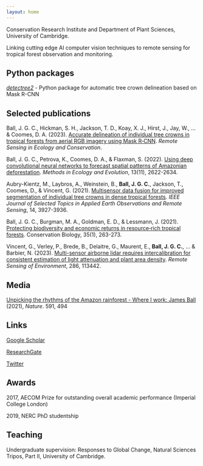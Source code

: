```yaml
---
layout: home
---
```


Conservation Research Institute and Department of Plant Sciences, University of Cambridge.

Linking cutting edge AI computer vision techniques to remote sensing for tropical forest observation and monitoring.

## Python packages

[*detectree2*](https://github.com/PatBall1/detectree2) - Python package for automatic tree crown delineation based on Mask R-CNN

## Selected publications

Ball, J. G. C., Hickman, S. H., Jackson, T. D., Koay, X. J., Hirst, J., Jay, W., ... & Coomes, D. A. (2023). [Accurate delineation of individual tree crowns in tropical forests from aerial RGB imagery using Mask R‐CNN](https://zslpublications.onlinelibrary.wiley.com/doi/10.1002/rse2.332). *Remote Sensing in Ecology and Conservation*.

Ball, J. G. C., Petrova, K., Coomes, D. A., & Flaxman, S. (2022). [Using deep convolutional neural networks to forecast spatial patterns of Amazonian deforestation](https://besjournals.onlinelibrary.wiley.com/doi/full/10.1111/2041-210X.13953). *Methods in Ecology and Evolution*, 13(11), 2622-2634.

Aubry-Kientz, M., Laybros, A., Weinstein, B., **Ball, J. G. C.**, Jackson, T., Coomes, D., & Vincent, G. (2021). [Multisensor data fusion for improved segmentation of individual tree crowns in dense tropical forests](https://ieeexplore.ieee.org/document/9387530). *IEEE Journal of Selected Topics in Applied Earth Observations and Remote Sensing*, 14, 3927-3936.

Ball, J. G. C., Burgman, M. A., Goldman, E. D., & Lessmann, J. (2021). [Protecting biodiversity and economic returns in resource‐rich tropical forests](https://conbio.onlinelibrary.wiley.com/doi/full/10.1111/cobi.13534). Conservation Biology, 35(1), 263-273.

Vincent, G., Verley, P., Brede, B., Delaitre, G., Maurent, E., **Ball, J. G. C.**, ... & Barbier, N. (2023). [Multi-sensor airborne lidar requires intercalibration for consistent estimation of light attenuation and plant area density](https://www.sciencedirect.com/science/article/pii/S003442572200548X). *Remote Sensing of Environment*, 286, 113442.

## Media

[Unpicking the rhythms of the Amazon rainforest - Where I work: James Ball](https://www.nature.com/articles/d41586-021-00664-1) (2021), *Nature*. 591, 494

## Links

[Google Scholar](https://scholar.google.com/citations?user=7SNfHlwAAAAJ)

[ResearchGate](https://www.researchgate.net/profile/James-Ball)

[Twitter](https://twitter.com/JgcBall)

## Awards

2017, AECOM Prize for outstanding overall academic performance (Imperial College London)

2019, NERC PhD studentship

## Teaching

Undergraduate supervision: Responses to Global Change, Natural Sciences Tripos, Part II, University of Cambridge.
